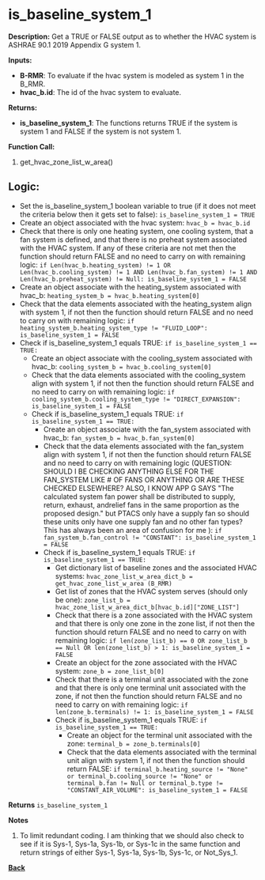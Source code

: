 # is_baseline_system_1  

**Description:** Get a TRUE or FALSE output as to whether the HVAC system is ASHRAE 90.1 2019 Appendix G system 1.  

**Inputs:**  
- **B-RMR**: To evaluate if the hvac system is modeled as system 1 in the B_RMR.   
- **hvac_b.id**: The id of the hvac system to evaluate.  

**Returns:**  
- **is_baseline_system_1**: The functions returns TRUE if the system is system 1 and FALSE if the system is not system 1.  
 
**Function Call:** 
1. get_hvac_zone_list_w_area()   

## Logic:  
- Set the is_baseline_system_1 boolean variable to true (if it does not meet the criteria below then it gets set to false): `is_baseline_system_1 = TRUE`  
- Create an object associated with the hvac system: `hvac_b = hvac_b.id`  
- Check that there is only one heating system, one cooling system, that a fan system is defined, and that there is no preheat system associated with the HVAC system. If any of these criteria are not met then the function should return FALSE and no need to carry on with remaining logic: `if Len(hvac_b.heating_system) != 1 OR Len(hvac_b.cooling_system) != 1 AND Len(hvac_b.fan_system) != 1 AND Len(hvac_b.preheat_system) != Null: is_baseline_system_1 = FALSE`  
- Create an object associate with the heating_system associated with hvac_b: `heating_system_b = hvac_b.heating_system[0]`
- Check that the data elements associated with the heating_system align with system 1, if not then the function should return FALSE and no need to carry on with remaining logic: `if heating_system_b.heating_system_type != "FLUID_LOOP": is_baseline_system_1 = FALSE`
- Check if is_baseline_system_1 equals TRUE: `if is_baseline_system_1 == TRUE:`  
    - Create an object associate with the cooling_system associated with hvac_b: `cooling_system_b = hvac_b.cooling_system[0]`
    - Check that the data elements associated with the cooling_system align with system 1, if not then the function should return FALSE and no need to carry on with remaining logic: `if cooling_system_b.cooling_system_type != "DIRECT_EXPANSION": is_baseline_system_1 = FALSE` 
    - Check if is_baseline_system_1 equals TRUE: `if is_baseline_system_1 == TRUE:`  
        - Create an object associate with the fan_system associated with hvac_b: `fan_system_b = hvac_b.fan_system[0]`
        - Check that the data elements associated with the fan_system align with system 1, if not then the function should return FALSE and no need to carry on with remaining logic (QUESTION: SHOULD I BE CHECKING ANYTHING ELSE FOR THE FAN_SYSTEM LIKE # OF FANS OR ANYTHING OR ARE THESE CHECKED ELSEWHERE? ALSO, I KNOW APP G SAYS "The calculated system fan power shall be distributed to supply, return, exhaust, andrelief fans in the same proportion as the proposed design." but PTACS only have a supply fan so should these units only have one supply fan and no other fan types? This has always been an area of confusion for me ): `if fan_system_b.fan_control != "CONSTANT": is_baseline_system_1 = FALSE` 
        - Check if is_baseline_system_1 equals TRUE: `if is_baseline_system_1 == TRUE:`  
            - Get dictionary list of baseline zones and the associated HVAC systems: `hvac_zone_list_w_area_dict_b = get_hvac_zone_list_w_area (B_RMR)`  
            - Get list of zones that the HVAC system serves (should only be one): `zone_list_b = hvac_zone_list_w_area_dict_b[hvac_b.id]["ZONE_LIST"]`  
            - Check that there is a zone associated with the HVAC system and that there is only one zone in the zone list, if not then the function should return FALSE and no need to carry on with remaining logic: `if len(zone_list_b) == 0 OR zone_list_b == Null OR len(zone_list_b) > 1: is_baseline_system_1 = FALSE`  
            - Create an object for the zone associated with the HVAC system: `zone_b = zone_list_b[0]`
            - Check that there is a terminal unit associated with the zone and that there is only one terminal unit associated with the zone, if not then the function should return FALSE and no need to carry on with remaining logic: `if len(zone_b.terminals) != 1: is_baseline_system_1 = FALSE`  
            - Check if is_baseline_system_1 equals TRUE: `if is_baseline_system_1 == TRUE:`  
                - Create an object for the terminal unit associated with the zone: `terminal_b = zone_b.terminals[0]`  
                - Check that the data elements associated with the terminal unit align with system 1, if not then the function should return FALSE: `if terminal_b.heating_source != "None" or terminal_b.cooling_source != "None" or terminal_b.fan != Null or terminal_b.type != "CONSTANT_AIR_VOLUME": is_baseline_system_1 = FALSE`  

**Returns** `is_baseline_system_1`  

**Notes**
1. To limit redundant coding. I am thinking that we should also check to see if it is Sys-1, Sys-1a, Sys-1b, or Sys-1c in the same function and return strings of either Sys-1, Sys-1a, Sys-1b, Sys-1c, or Not_Sys_1.

**[Back](../_toc.md)**